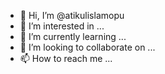 - 👋 Hi, I’m @atikulislamopu
- 👀 I’m interested in ...
- 🌱 I’m currently learning ...
- 💞️ I’m looking to collaborate on ...
- 📫 How to reach me ...

<!---
atikulislamopu/atikulislamopu is a ✨ special ✨ repository because its `README.md` (this file) appears on your GitHub profile.
You can click the Preview link to take a look at your changes.
--->
